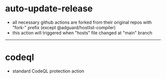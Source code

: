 # auto-update-release
- all necessary github actions are forked from their original repos with "fork-" prefix (except @adguard/hostlist-compiler)
- this action will triggered when "hosts" file changed at "main" branch
  
--------------------
# codeql
- standard CodeQL protection action
